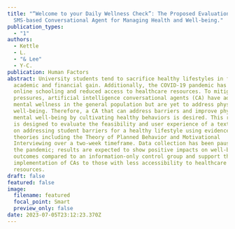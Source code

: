 ```yaml
---
title: "“Welcome to your Daily Wellness Check”: The Proposed Evaluation of a
  SMS-based Conversational Agent for Managing Health and Well-being."
publication_types:
  - "1"
authors:
  - Kettle
  - L.
  - "& Lee"
  - Y-C.
publication: Human Factors
abstract: University students tend to sacrifice healthy lifestyles in favor of
  academic and financial gain. Additionally, the COVID-19 pandemic has led to
  online schooling and reduced access to healthcare resources. To mitigate these
  pressures, artificial intelligence conversational agents (CA) have addressed
  mental wellness in the general population but are yet to address physical
  well-being. Therefore, a CA that can address barriers and improve physical and
  mental well-being by cultivating healthy behaviors is desired. This research
  is designed to evaluate the feasibility and user experience of a text-based CA
  on addressing student barriers for a healthy lifestyle using evidence-based
  theories including the Theory of Planned Behavior and Motivational
  Interviewing over a two-week timeframe. Data collection has been paused due to
  the pandemic; results are expected to show positive impacts on well-being
  outcomes compared to an information-only control group and support the
  implementation of CAs to those with less accessibility to healthcare
  resources.
draft: false
featured: false
image:
  filename: featured
  focal_point: Smart
  preview_only: false
date: 2023-07-05T23:12:23.370Z
---
```


